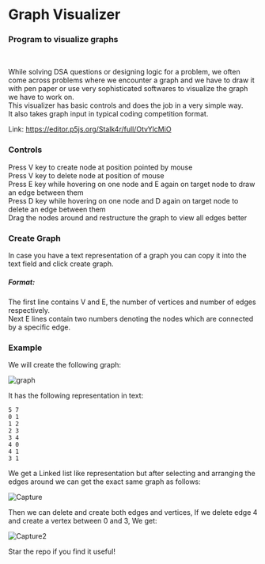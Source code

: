 # Graph Visualizer

<h3>Program to visualize graphs</h3>

<br/>

While solving DSA questions or designing logic for a problem, we often come across problems where we encounter a graph and we have to draw it with pen paper or use very sophisticated softwares to visualize the graph we have to work on.<br/>
This visualizer has basic controls and does the job in a very simple way.<br/>
It also takes graph input in typical coding competition format.<br/>

Link: https://editor.p5js.org/Stalk4r/full/OtvYlcMiO

<h3>Controls</h3>

Press V key to create node at position pointed by mouse<br/>
Press V key to delete node at position of mouse<br/>
Press E key while hovering on one node and E again on target node to draw an edge between them<br/>
Press D key while hovering on one node and D again on target node to delete an edge between them<br/>
Drag the nodes around and restructure the graph to view all edges better<br/>

<h3>Create Graph</h3>
In case you have a text representation of a graph you can copy it into the text field and click create graph.<br/>
<h5>Format:</h5>
The first line contains V and E, the number of vertices and number of edges respectively.<br/>
Next E lines contain two numbers denoting the nodes which are connected by a specific edge.<br/>



<h3>Example</h3>

We will create the following graph:

![graph](https://user-images.githubusercontent.com/89184620/182335776-7a1f5b24-a2e4-4ab6-a3c7-d76fd020d75f.png)

It has the following representation in text:
```
5 7
0 1
1 2
2 3
3 4
4 0
4 1
3 1
```

We get a Linked list like representation but after selecting and arranging the edges around we can get the exact same graph as follows:

![Capture](https://user-images.githubusercontent.com/89184620/182335585-b4003e29-eefc-44f6-a733-7303eb3d3b47.PNG)


Then we can delete and create both edges and vertices,
If we delete edge 4 and create a vertex between 0 and 3, We get:

![Capture2](https://user-images.githubusercontent.com/89184620/182335544-8cad72d7-ca68-4321-a1ef-0d4ae88f2839.PNG)

Star the repo if you find it useful!
